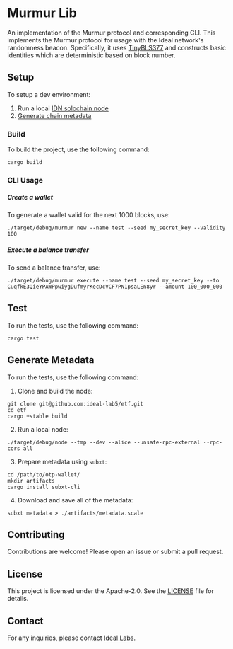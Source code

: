 # Murmur Lib

An implementation of the Murmur protocol and corresponding CLI. This implements the Murmur protocol for usage with the Ideal network's randomness beacon. Specifically, it uses [TinyBLS377](https://docs.rs/w3f-bls/latest/w3f_bls/engine/type.TinyBLS377.html) and constructs basic identities which are deterministic based on block number.

## Setup

To setup a dev environment:

1. Run a local [IDN solochain node](https://github.com/ideal-lab5/etf)
2. [Generate chain metadata](#generate-metadata)

### Build

To build the project, use the following command:

```shell
cargo build
```

### CLI Usage

##### Create a wallet

To generate a wallet valid for the next 1000 blocks, use:

```shell
./target/debug/murmur new --name test --seed my_secret_key --validity 100
```

##### Execute a balance transfer

To send a balance transfer, use:

```shell
./target/debug/murmur execute --name test --seed my_secret_key --to CuqfkE3QieYPAWPpwiygDufmyrKecDcVCF7PN1psaLEn8yr --amount 100_000_000
```

## Test

To run the tests, use the following command:

```shell
cargo test
```

## Generate Metadata

To run the tests, use the following command:

1. Clone and build the node:

```shell
git clone git@github.com:ideal-lab5/etf.git
cd etf
cargo +stable build
```

2. Run a local node:

```shell
./target/debug/node --tmp --dev --alice --unsafe-rpc-external --rpc-cors all
```

3. Prepare metadata using `subxt`:

```shel
cd /path/to/otp-wallet/
mkdir artifacts
cargo install subxt-cli
```

4. Download and save all of the metadata:

```shell
subxt metadata > ./artifacts/metadata.scale
```

## Contributing

Contributions are welcome! Please open an issue or submit a pull request.

## License

This project is licensed under the Apache-2.0. See the [LICENSE](../LICENSE) file for details.

## Contact

For any inquiries, please contact [Ideal Labs](https://idealabs.network).
